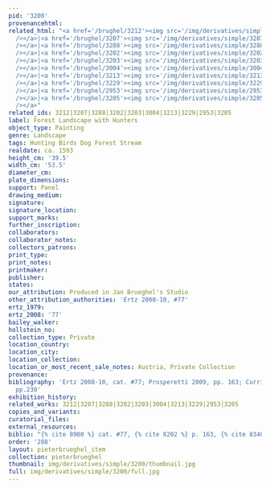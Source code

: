 ```yaml
---
pid: '3200'
provenancehtml:
related_html: "<a href='/brughel/3212'><img src='/img/derivatives/simple/3212/thumbnail.jpg'
  /></a>|<a href='/brughel/3207'><img src='/img/derivatives/simple/3207/thumbnail.jpg'
  /></a>|<a href='/brughel/3288'><img src='/img/derivatives/simple/3288/thumbnail.jpg'
  /></a>|<a href='/brughel/3202'><img src='/img/derivatives/simple/3202/thumbnail.jpg'
  /></a>|<a href='/brughel/3203'><img src='/img/derivatives/simple/3203/thumbnail.jpg'
  /></a>|<a href='/brughel/3004'><img src='/img/derivatives/simple/3004/thumbnail.jpg'
  /></a>|<a href='/brughel/3213'><img src='/img/derivatives/simple/3213/thumbnail.jpg'
  /></a>|<a href='/brughel/3229'><img src='/img/derivatives/simple/3229/thumbnail.jpg'
  /></a>|<a href='/brughel/2953'><img src='/img/derivatives/simple/2953/thumbnail.jpg'
  /></a>|<a href='/brughel/3205'><img src='/img/derivatives/simple/3205/thumbnail.jpg'
  /></a>"
related_ids: 3212|3207|3288|3202|3203|3004|3213|3229|2953|3205
label: Forest Landscape with Hunters
object_type: Painting
genre: Landscape
tags: Hunting Birds Dog Forest Stream
realdate: ca. 1593
height_cm: '39.5'
width_cm: '53.5'
diameter_cm:
plate_dimensions:
support: Panel
drawing_medium:
signature:
signature_location:
support_marks:
further_inscription:
collaborators:
collaborator_notes:
collectors_patrons:
print_type:
print_notes:
printmaker:
publisher:
states:
our_attribution: Produced in Jan Brueghel's Studio
other_attribution_authorities: 'Ertz 2008-10, #77'
ertz_1979:
ertz_2008: '77'
bailey_walker:
hollstein_no:
collection_type: Private
location_country:
location_city:
location_collection:
location_or_most_recent_sale_notes: Austria, Private Collection
provenance:
bibliography: 'Ertz 2008-10, cat. #77; Prosperetti 2009, pp. 163; Currie/Allart 2012,
  pp.230'
exhibition_history:
related_works: 3212|3207|3288|3202|3203|3004|3213|3229|2953|3205
copies_and_variants:
curatorial_files:
external_resources:
biblio: "{% cite 8900 %} cat. #77, {% cite 8202 %} p. 163, {% cite 8340 %} p. 230"
order: '288'
layout: pieterbrueghel_item
collection: pieterbrueghel
thumbnail: img/derivatives/simple/3200/thumbnail.jpg
full: img/derivatives/simple/3200/full.jpg
---
```

